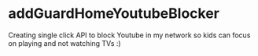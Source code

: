 # addGuardHomeYoutubeBlocker
Creating single click API to block Youtube in my network so kids can focus on playing and not watching TVs :) 
